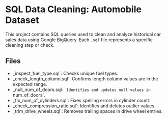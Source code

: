 # SQL Data Cleaning: Automobile Dataset

This project contains SQL queries used to clean and analyze historical car sales data using Google BigQuery. Each `.sql` file represents a specific cleaning step or check.

## Files
- _inspect_fuel_type.sql`: Checks unique fuel types.
- _check_length_column.sql`: Confirms length column values are in the expected range.
- _null_num_of_doors.sql`: Identifies and updates null values in `num_of_doors`.
- _fix_num_of_cylinders.sql`: Fixes spelling errors in cylinder count.
- _check_compression_ratio.sql`: Identifies and deletes outlier values.
- _trim_drive_wheels.sql`: Removes trailing spaces in drive wheel entries.
